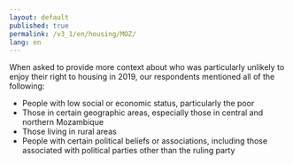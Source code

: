 ```yaml
---
layout: default
published: true
permalink: /v3_1/en/housing/MOZ/
lang: en
---
```

When asked to provide more context about who was particularly unlikely to enjoy their right to housing in 2019, our respondents mentioned all of the following:

-	People with low social or economic status, particularly the poor
-	Those in certain geographic areas, especially those in central and northern Mozambique
-	Those living in rural areas
-	People with certain political beliefs or associations, including those associated with political parties other than the ruling party
